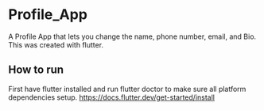 # Profile_App
A Profile App that lets you change the name, phone number, email, and Bio. This was created with flutter.

## How to run

First have flutter installed and run flutter doctor to make sure all platform dependencies setup. https://docs.flutter.dev/get-started/install

